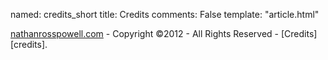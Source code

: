 named: credits_short
title: Credits 
comments: False
template: "article.html"

[nathanrosspowell.com][home] - Copyright ©2012 - All Rights Reserved - [Credits][credits].

[home]: http://www.nathanrosspowell.com/ "Home"
[games]: http://ww.nathanrosspowell.com/credits "Nathan's credits"
